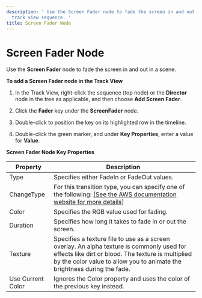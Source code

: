 ```yaml
---
description: ' Use the Screen Fader node to fade the screen in and out in a &ALYlong;
  track view sequence. '
title: Screen Fader Node
---
```

# Screen Fader Node<a name="cinematics-track-view-nodes-screen-fader"></a>

Use the **Screen Fader** node to fade the screen in and out in a scene\.

**To add a Screen Fader node in the Track View**

1. In the Track View, right\-click the sequence \(top node\) or the **Director** node in the tree as applicable, and then choose **Add Screen Fader**\.

1. Click the **Fader** key under the **ScreenFader** node\.

1. Double\-click to position the key on its highlighted row in the timeline\.

1. Double\-click the green marker, and under **Key Properties**, enter a value for **Value**\.

 


**Screen Fader Node Key Properties**  

| Property | Description | 
| --- | --- | 
| Type | Specifies either FadeIn or FadeOut values\. | 
| ChangeType |  For this transition type, you can specify one of the following:  [\[See the AWS documentation website for more details\]](http://docs.aws.amazon.com/lumberyard/latest/userguide/cinematics-track-view-nodes-screen-fader.html)  | 
| Color | Specifies the RGB value used for fading\. | 
| Duration | Specifies how long it takes to fade in or out the screen\. | 
| Texture |  Specifies a texture file to use as a screen overlay\. An alpha texture is commonly used for effects like dirt or blood\. The texture is multiplied by the color value to allow you to animate the brightness during the fade\.  | 
| Use Current Color | Ignores the Color property and uses the color of the previous key instead\. | 
